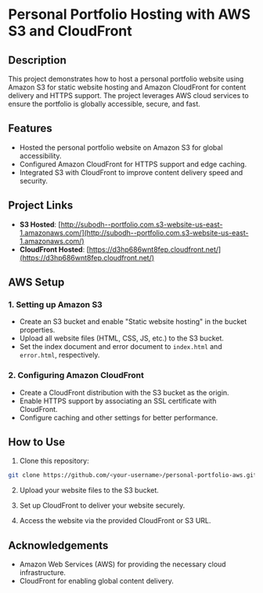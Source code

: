 # Personal Portfolio Hosting with AWS S3 and CloudFront

## Description

This project demonstrates how to host a personal portfolio website using Amazon S3 for static website hosting and Amazon CloudFront for content delivery and HTTPS support. The project leverages AWS cloud services to ensure the portfolio is globally accessible, secure, and fast.

## Features

- Hosted the personal portfolio website on Amazon S3 for global accessibility.
- Configured Amazon CloudFront for HTTPS support and edge caching.
- Integrated S3 with CloudFront to improve content delivery speed and security.

## Project Links

- **S3 Hosted**: [http://subodh--portfolio.com.s3-website-us-east-1.amazonaws.com/](http://subodh--portfolio.com.s3-website-us-east-1.amazonaws.com/)
- **CloudFront Hosted**: [https://d3hp686wnt8fep.cloudfront.net/](https://d3hp686wnt8fep.cloudfront.net/)

## AWS Setup

### 1. Setting up Amazon S3
- Create an S3 bucket and enable "Static website hosting" in the bucket properties.
- Upload all website files (HTML, CSS, JS, etc.) to the S3 bucket.
- Set the index document and error document to `index.html` and `error.html`, respectively.

### 2. Configuring Amazon CloudFront
- Create a CloudFront distribution with the S3 bucket as the origin.
- Enable HTTPS support by associating an SSL certificate with CloudFront.
- Configure caching and other settings for better performance.

## How to Use

1. Clone this repository:

```bash
git clone https://github.com/<your-username>/personal-portfolio-aws.git
```

2. Upload your website files to the S3 bucket.

3. Set up CloudFront to deliver your website securely.

4. Access the website via the provided CloudFront or S3 URL.



## Acknowledgements

- Amazon Web Services (AWS) for providing the necessary cloud infrastructure.
- CloudFront for enabling global content delivery.
